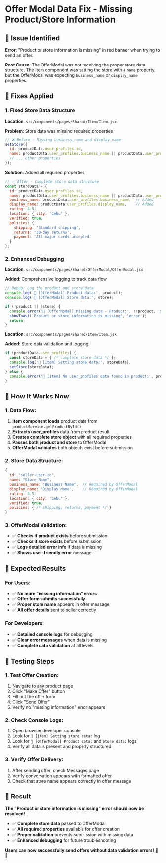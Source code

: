 # Offer Modal Data Fix - Missing Product/Store Information

## 🐛 Issue Identified

**Error**: "Product or store information is missing" in red banner when trying to send an offer.

**Root Cause**: The OfferModal was not receiving the proper store data structure. The Item component was setting the store with a `name` property, but the OfferModal was expecting `business_name` or `display_name` properties.

## 🔧 Fixes Applied

### **1. Fixed Store Data Structure**
**Location**: `src/components/pages/Shared/Item/Item.jsx`

**Problem**: Store data was missing required properties
```javascript
// ❌ Before - Missing business_name and display_name
setStore({
  id: productData.user_profiles.id,
  name: productData.user_profiles.business_name || productData.user_profiles.display_name,
  // ... other properties
});
```

**Solution**: Added all required properties
```javascript
// ✅ After - Complete store data structure
const storeData = {
  id: productData.user_profiles.id,
  name: productData.user_profiles.business_name || productData.user_profiles.display_name,
  business_name: productData.user_profiles.business_name,  // Added
  display_name: productData.user_profiles.display_name,    // Added
  rating: 4.5,
  location: { city: 'Cebu' },
  verified: true,
  policies: {
    shipping: 'Standard shipping',
    returns: '30-day returns',
    payment: 'All major cards accepted'
  }
};
```

### **2. Enhanced Debugging**
**Location**: `src/components/pages/Shared/OfferModal/OfferModal.jsx`

**Added**: Comprehensive logging to track data flow
```javascript
// Debug: Log the product and store data
console.log('🔄 [OfferModal] Product data:', product);
console.log('🔄 [OfferModal] Store data:', store);

if (!product || !store) {
  console.error('🔄 [OfferModal] Missing data - Product:', !!product, 'Store:', !!store);
  showToast('Product or store information is missing', 'error');
  return;
}
```

**Location**: `src/components/pages/Shared/Item/Item.jsx`

**Added**: Store data validation and logging
```javascript
if (productData.user_profiles) {
  const storeData = { /* complete store data */ };
  console.log('🔄 [Item] Setting store data:', storeData);
  setStore(storeData);
} else {
  console.error('🔄 [Item] No user_profiles data found in product:', productData);
}
```

## 🎯 How It Works Now

### **1. Data Flow**:
1. **Item component loads** product data from `productService.getProductById()`
2. **Extracts user_profiles** data from product result
3. **Creates complete store object** with all required properties
4. **Passes both product and store** to OfferModal
5. **OfferModal validates** both objects exist before submission

### **2. Store Data Structure**:
```javascript
{
  id: "seller-user-id",
  name: "Store Name",
  business_name: "Business Name",  // Required by OfferModal
  display_name: "Display Name",    // Required by OfferModal
  rating: 4.5,
  location: { city: 'Cebu' },
  verified: true,
  policies: { /* shipping, returns, payment */ }
}
```

### **3. OfferModal Validation**:
- ✅ **Checks if product exists** before submission
- ✅ **Checks if store exists** before submission
- ✅ **Logs detailed error info** if data is missing
- ✅ **Shows user-friendly error** message

## 🚀 Expected Results

### **For Users**:
- ✅ **No more "missing information" errors**
- ✅ **Offer form submits successfully**
- ✅ **Proper store name** appears in offer message
- ✅ **All offer details** sent to seller correctly

### **For Developers**:
- ✅ **Detailed console logs** for debugging
- ✅ **Clear error messages** when data is missing
- ✅ **Complete data validation** at all levels

## 🧪 Testing Steps

### **1. Test Offer Creation**:
1. Navigate to any product page
2. Click "Make Offer" button
3. Fill out the offer form
4. Click "Send Offer"
5. Verify no "missing information" error appears

### **2. Check Console Logs**:
1. Open browser developer console
2. Look for `🔄 [Item] Setting store data:` log
3. Look for `🔄 [OfferModal] Product data:` and `Store data:` logs
4. Verify all data is present and properly structured

### **3. Verify Offer Delivery**:
1. After sending offer, check Messages page
2. Verify conversation appears with formatted offer
3. Check that store name appears correctly in offer message

## 🎉 Result

**The "Product or store information is missing" error should now be resolved!**

- ✅ **Complete store data** passed to OfferModal
- ✅ **All required properties** available for offer creation
- ✅ **Proper validation** prevents submission with missing data
- ✅ **Enhanced debugging** for future troubleshooting

**Users can now successfully send offers without data validation errors!** 💬✨



